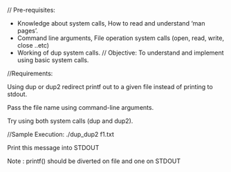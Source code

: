 // Pre-requisites:

* Knowledge about system calls, How to read and understand ‘man pages’.
* Command line arguments, File operation system calls (open, read, write, close ..etc)
* Working of dup system calls.
// Objective:
To understand and implement using basic system calls.

//Requirements:

Using dup or dup2 redirect printf out to a given file instead of printing to stdout.

Pass the file name using command-line arguments.

Try using both system calls (dup and dup2).

//Sample Execution:
./dup_dup2 f1.txt

Print this message into STDOUT

Note : printf() should be diverted on file and one on STDOUT
